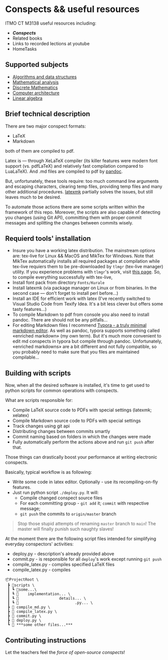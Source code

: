 # Conspects && useful resources
ITMO CT M3138 useful resources including:

- _**Conspects**_
- Related books
- Links to recorded lections at youtube
- HomeTasks

## Supported subjects

- [Algorithms and data structures](Analgorithms)
- [Mathematical analysis](MathAnal)
- [Discrete Mathematics](DICKreteMath)
- [Computer architecture](CUMputerAAAAAAAAH)
- [Linear algebra](LinAnalgebra)

## Brief technical description 

There are two major conspect formats:
- LaTeX
- Markdown

both of them are compiled to pdf.

Latex is — through XeLaTeX compiler (its killer features were modern font support (vs. pdfLaTeX) and relatively fast compilation compared to LuaLaTeX).
And .md files are compiled to pdf by [pandoc](https://pandoc.org/).

But, unfortunately, these tools require: too much command line arguments and escaping characters, clearing temp files, providing temp files and many other additional procedures.
[latexmk](https://mg.readthedocs.io/latexmk.html) partially solves the issues, but still leaves much to be desired.

To automate those actions there are some scripts written within the framework of this repo.
Moreover, the scripts are also capable of detecting you changes (using Git API), 
committing them with proper commit messages and splitting the changes between commits wisely.


## Requierd tools' installation

- Insure you have a working latex distribution. The mainstream options are: tex-live for Linux && MacOS and MikTex for Windows.
  Note that MikTex automatically installs all required packages at compilation while tex-live requiers them to be pre-downloaded by `tlmgr` (tex-live manager) utility.
  If you experience problems with `tlmgr`'s work, visit [this page](https://tex.stackexchange.com/questions/540429/tlmgr-in-ubuntu-20-04-local-tex-live-2019-is-older-than-remote-repository-2).
  So, to compile everything successfully with tex-live, 
- Install font pack from directory `Fonts/Kurale`
- Install latexmk (via package manager on Linux or from binaries. In the second case — don't forget to install perl before…)
- Install an IDE for efficient work with latex (I've recently switched to Visual Studio Code from Texify Idea. It's a bit less clever but offers some tasty features…)
- To compile Markdown to pdf from console you also need to install pandoc. There are should not be any pitfalls…
- For editing Markdown files I recommend [Typora - a truly minimal markdown editor](https://typora.io/).
  As well as pandoc, typora supports something called «enriched markdown» (my own term).
  But it's much more convenient to edit md conspects in typora but compile through pandoc. 
  Unfortunately, «enriched markdowns» are a bit different and not fully compatible, 
  so you probably need to make sure that you files are maintained compilable…


## Building with scripts

Now, when all the desired software is installed, it's time to get used to python scripts for common operations with conspects.

What are scripts responsible for:
- Compile LaTeX source code to PDFs with special settings (latexmk; xelatex)
- Compile Markdown source code to PDFs with special settings
- Track changes using git api
- Distributing changes between commits smartly
- Commit naming based on folders in which the changes were made
- Fully automatically perform the actions above and run ``git push`` after that.

Those things can drastically boost your performance at writing electronic conspects.

Basically, typical workflow is as following:
- Write some code in latex editor. Optionally - use its recompiling-on-fly features.
- Just run python script ``./deploy.py``. It will:
  - Compile changed conspect source files
  - For each committing group - ``git add`` it; 
    ``commit`` with respective message;
  - ``git push`` the commits to ``origin/master`` branch

> Stop those stupid attempts of renaming ``master`` branch to ``main``!
> The master will finally punish such naughty slaves!

At the moment there are the following script files intended for simplifying 
everyday conspectors' activities:

- deploy.py - description's already provided above
- commit.py - is responsible for all `deploy`'s work except running `git push`
- compile_latex.py - compiles specified LaTeX files
- compile_latex.py - compiles 


```
📦ProjectRoot \
 ┣ 📂scripts \
 ┃ ┗ 📜some...\
 ┃ ┗ 📜    implementation... \
 ┃ ┗ 📜                  details... \
 ┃ ┗ 📜                         .py... \
 ┣ 📜 compile_md.py \
 ┣ 📜 compile_latex.py \
 ┣ 📜 commit.py \
 ┣ 📜 deploy.py \
 ┗ 📜 ***some other files...***
```

## Contributing instructions

Let the teachers feel the _force of open-source conspects_!
